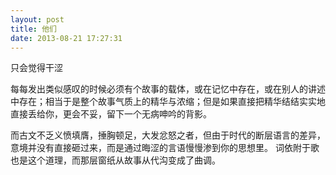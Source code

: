 ```yaml
---
layout: post
title: 他们
date: 2013-08-21 17:27:31
---
```



只会觉得干涩

每每发出类似感叹的时候必须有个故事的载体，或在记忆中存在，或在别人的讲述中存在；相当于是整个故事气质上的精华与浓缩；但是如果直接把精华结结实实地直接丢给你，更会不妥，留下一个无病呻吟的背影。

而古文不乏义愤填膺，捶胸顿足，大发忿怒之者，但由于时代的断层语言的差异，意境并没有直接砸过来，而是通过晦涩的言语慢慢渗到你的思想里。
词依附于歌也是这个道理，而那层窗纸从故事从代沟变成了曲调。